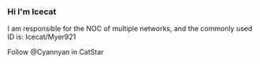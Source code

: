 ### Hi I'm Icecat  

I am responsible for the NOC of multiple networks, and the commonly used ID is: Icecat/Myer921  

Follow @Cyannyan in CatStar  

